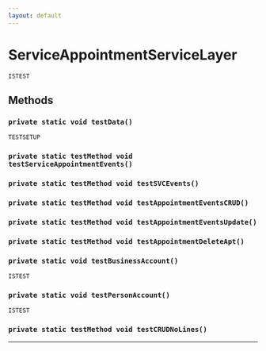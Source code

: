 ```yaml
---
layout: default
---
```

# ServiceAppointmentServiceLayer

`ISTEST`
## Methods
### `private static void testData()`

`TESTSETUP`
### `private static testMethod void testServiceAppointmentEvents()`
### `private static testMethod void testSVCEvents()`
### `private static testMethod void testAppointmentEventsCRUD()`
### `private static testMethod void testAppointmentEventsUpdate()`
### `private static testMethod void testAppointmentDeleteApt()`
### `private static void testBusinessAccount()`

`ISTEST`
### `private static void testPersonAccount()`

`ISTEST`
### `private static testMethod void testCRUDNoLines()`
---
